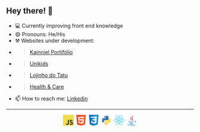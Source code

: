## Hey there! 👋

- 💻 Currently improving front end knowledge
- 😄 Pronouns: He/His
- ⚒️ Websites under development:
- >[Kainniel Portifólio](https://pwdbymoral.github.io/kainniel_portifolio/)
- >[Unikids](https://pwdbymoral.github.io/unikids/)
- >[Lojinho do Tatu](https://lojinho-do-tatu-tailwind.vercel.app)
- >[Health & Care](https://kainniel.github.io/Front-end-framework-site/)
- 📫 How to reach me: [Linkedin](https://www.linkedin.com/in/pwdbymoral/)

---
<div align=center>
  <img src="https://github.com/devicons/devicon/blob/master/icons/javascript/javascript-original.svg" width = 30px>
  <img src="https://github.com/devicons/devicon/blob/master/icons/html5/html5-original.svg" width = 30px>
  <img src="https://github.com/devicons/devicon/blob/master/icons/css3/css3-original.svg" width = 30px>
  <img src="https://github.com/devicons/devicon/blob/master/icons/python/python-original.svg" width = 30px>
  <img src="https://github.com/devicons/devicon/blob/master/icons/react/react-original.svg" width =30px>
  <img src="https://github.com/devicons/devicon/blob/master/icons/java/java-original.svg" width = 30px>
</div>

<!--
**pwdbymoral/pwdbymoral** is a ✨ _special_ ✨ repository because its `README.md` (this file) appears on your GitHub profile.

Here are some ideas to get you started:

- 🔭 I’m currently working on ...
- 🌱 I’m currently learning ...
- 👯 I’m looking to collaborate on ...
- 🤔 I’m looking for help with ...
- 💬 Ask me about ...
- 📫 How to reach me: ...
- 😄 Pronouns: ...
- ⚡ Fun fact: ...
-->
